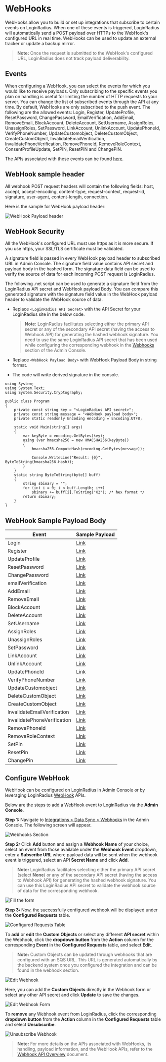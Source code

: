 # WebHooks

WebHooks allow you to build or set up integrations that subscribe to certain events on LoginRadius. When one of these events is triggered, LoginRadius will automatically send a POST payload over HTTPs to the WebHook's configured URL in real time. WebHooks can be used to update an external tracker or update a backup mirror.

> **Note:** Once the request is submitted to the WebHook's configured URL, LoginRadius does not track payload deliverability.

## Events

When configuring a WebHook, you can select the events for which you would like to receive payloads. Only subscribing to the specific events you plan on handling is useful for limiting the number of HTTP requests to your server. You can change the list of subscribed events through the API at any time. By default, WebHooks are only subscribed to the push event.
The following are the allowed events:
Login, Register, UpdateProfile, ResetPassword, ChangePassword, EmailVerification, AddEmail, RemoveEmail, BlockAccount, DeleteAccount, SetUsername, AssignRoles, UnassignRoles, SetPassword, LinkAccount, UnlinkAccount, UpdatePhoneId, VerifyPhoneNumber, UpdateCustomobject, DeleteCustomObject, CreateCustomObject, InvalidateEmailVerification, InvalidatePhoneVerification, RemovePhoneId, RemoveRoleContext, ConsentProfileUpdate, SetPIN, ResetPIN and ChangePIN.


The APIs associated with these events can be found [here](/api/v2/integrations/webhooks/overview/#apisassociatedwithwebhookevents0).

## WebHook sample header

All webhook POST request headers will contain the following fields: host, accept, accept-encoding, content-type, request-context, request-id, signature, user-agent, content-length, connection. 

Here is the sample for WebHook payload header:


![WebHook Payload header](https://apidocs.lrcontent.com/images/WebhookPayloadHeader_250215d09686fd563c7.31213874.jpg "WebHook Payload header")

## WebHook Security

All the WebHook's configured URL must use https as it is more secure. If you use https, your SSL/TLS certificate must be validated. 

A signature field is passed in every WebHook payload header to subscribed URL in Admin Console. The signature field value contains API secret and payload body in the hashed form. The signature data field can be used to verify the source of data for each incoming POST request is LoginRadius. 

The following .net script can be used to generate a signature field from the LoginRadius API secret and WebHook payload Body. You can compare this generated signature with the signature field value in the WebHook payload header to validate the WebHook source of data.

- Replace `<LoginRadius API Secret>` with the API Secret for your LoginRadius site in the below code.

    > **Note:** LoginRadius facilitates selecting either the primary API secret or any of the secondary API secret (having the access to Webhook API) for generating the hashed webhook signature. You need to use the same LoginRadius API secret that has been used while configuring the corresponding webhook in the [Webhooks](https://adminconsole.loginradius.com/integration/data-sync/web-hooks) section of the Admin Console.

- Replace `<WebHook Payload Body>` with WebHook Payload Body in string format.
- The code will write derived signature in the console.

```
using System;
using System.Text;
using System.Security.Cryptography;

public class Program
{
    private const string key = "<LoginRadius API secret>";
    private const string message = "<WebHook payload body>";
    private static readonly Encoding encoding = Encoding.UTF8;

    static void Main(string[] args)
    {
        var keyByte = encoding.GetBytes(key);
        using (var hmacsha256 = new HMACSHA256(keyByte))
        {
            hmacsha256.ComputeHash(encoding.GetBytes(message));

            Console.WriteLine("Result: {0}", ByteToString(hmacsha256.Hash));
        }
    }
    static string ByteToString(byte[] buff)
    {
        string sbinary = "";
        for (int i = 0; i < buff.Length; i++)
            sbinary += buff[i].ToString("X2"); /* hex format */
        return sbinary;
    }
}
```

## WebHook Sample Payload Body

| Event                       | Sample Payload                                                        |
| --------------------------- | --------------------------------------------------------------------- |
| Login                       | [Link](/integrations/webhooks/samples/#login0)                        |
| Register                    | [Link](/integrations/webhooks/samples/#register1)                     |
| UpdateProfile               | [Link](/integrations/webhooks/samples/#updateprofile2)                |
| ResetPassword               | [Link](/integrations/webhooks/samples/#resetpassword3)                |
| ChangePassword              | [Link](/integrations/webhooks/samples/#changepassword4)               |
| emailVerification           | [Link](/integrations/webhooks/samples/#emailverification5)            |
| AddEmail                    | [Link](/integrations/webhooks/samples/#addemail6)                     |
| RemoveEmail                 | [Link](/integrations/webhooks/samples/#removeemail7)                  |
| BlockAccount                | [Link](/integrations/webhooks/samples/#blockaccount8)                 |
| DeleteAccount               | [Link](/integrations/webhooks/samples/#deleteaccount9)                |
| SetUsername                 | [Link](/integrations/webhooks/samples/#setusername10)                 |
| AssignRoles                 | [Link](/integrations/webhooks/samples/#assignroles11)                 |
| UnassignRoles               | [Link](/integrations/webhooks/samples/#unassignroles12)               |
| SetPassword                 | [Link](/integrations/webhooks/samples/#setpassword13)                 |
| LinkAccount                 | [Link](/integrations/webhooks/samples/#linkaccount14)                 |
| UnlinkAccount               | [Link](/integrations/webhooks/samples/#unlinkaccount15)               |
| UpdatePhoneId               | [Link](/integrations/webhooks/samples/#updatephoneId16)               |
| VerifyPhoneNumber           | [Link](/integrations/webhooks/samples/#verifyphonenumber17)           |
| UpdateCustomobject          | [Link](/integrations/webhooks/samples/#updatecustomobject18)          |
| DeleteCustomObject          | [Link](/integrations/webhooks/samples/#deletevustomobject19)          |
| CreateCustomObject          | [Link](/integrations/webhooks/samples/#createcustomobject20)          |
| InvalidateEmailVerification | [Link](/integrations/webhooks/samples/#invalidateemailverification21) |
| InvalidatePhoneVerification | [Link](/integrations/webhooks/samples/#invalidatephoneverification22) |
| RemovePhoneId               | [Link](/integrations/webhooks/samples/#removephoneid23)               |
| RemoveRoleContext           | [Link](/integrations/webhooks/samples/#removerolecontext24)           |
| SetPin                      | [Link](/integrations/webhooks/samples/#setpin25)           |
| ResetPin                    | [Link](/integrations/webhooks/samples/#resetpin26)           |
| ChangePin                   | [Link](/integrations/webhooks/samples/#changepin27)           |

## Configure WebHook

WebHook can be configured on LoginRadius in Admin Console or by leveraging LoginRadius [WebHook](/api/v2/integrations/webhooks/overview/#webhookapis3) APIs.

Below are the steps to add a WebHook event to LoginRadius via the **Admin Console**.

**Step 1:** Navigate to [Integrations > Data Sync > Webhooks](https://adminconsole.loginradius.com/integration/data-sync/web-hooks) in the Admin Console. The following screen will appear.

![Webhooks Section](https://apidocs.lrcontent.com/images/Webhook---Step-1_1046118676474de365cb6e4.80431293.png "Webhooks Section")

**Step 2:**  Click **Add** button and assign a **Webhook Name** of your choice, select an event from those available under the **Webhook Event** dropdown, enter a **Subscribe URL** where payload data will be sent when the webhook event is triggered, select an API **Secret Name** and click **Add**.

> **Note:** LoginRadius facilitates selecting either the primary API secret (select **None**) or any of the secondary API secret (having the access to Webhook API) for generating the hashed webhook signature. You can use this LoginRadius API secret to validate the webhook source of data for the corresponding webhook.

![Fill the form](https://apidocs.lrcontent.com/images/Webhook---Step-2_16226477126474de98d138b7.20991839.png "Fill the form")

**Step 3:** Now, the successfully configured webhook will be displayed under the **Configured Requests** table.

![Configured Requests Table](https://apidocs.lrcontent.com/images/Webhook---Step-3_4032265916474dec94175b2.10438273.png "Configured Requests Table")

To **add** or **edit** the **Custom Objects** or select any different **API secret** within the Webhook, click the **dropdown button** from the **Action** column for the corresponding **Event** in the **Configured Requests** table, and select **Edit**.

> **Note:** Custom Objects can be updated through webhooks that are configured with an SQS URL. This URL is generated automatically by the backend system once you configured the integration and can be found in the webhook section. 

![Edit Webhook](https://apidocs.lrcontent.com/images/Webhook---Step-4_8318363126474dfc14e35f0.47274237.png "Edit Webhook")

Here, you can add the **Custom Objects** directly in the Webhook form or select any other API secret and click **Update** to save the changes.

![Edit Webhook Form](https://apidocs.lrcontent.com/images/Webhook---Step-5_8833417816474e017af7866.22051478.png "Edit Webhook Form")

To **remove** any Webhook event from LoginRadius, click the corresponding **dropdown button** from the **Action** column in the **Configured Requests** table and select **Unsubscribe**.

![Unsubscribe Webhook](https://apidocs.lrcontent.com/images/Webhook---Step-6_6105856666474e06506ae19.01889045.png "Unsubscribe Webhook")

> **Note:** For more details on the APIs associated with WebHooks, its handling, payload information, and the WebHook APIs, refer to the [Webhook API Overview](/api/v2/integrations/webhooks/overview/) document.